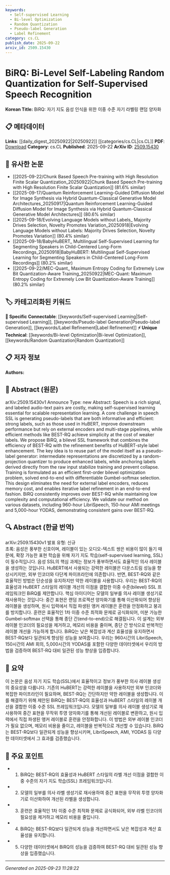 ```yaml
---
keywords:
  - Self-supervised Learning
  - Bi-level Optimization
  - Random Quantization
  - Pseudo-label Generation
  - Label Refinement
category: cs.CL
publish_date: 2025-09-22
arxiv_id: 2509.15430
---
```


<!-- KEYWORD_LINKING_METADATA:
{
  "processed_timestamp": "2025-09-23T11:28:22.493711",
  "vocabulary_version": "1.0",
  "selected_keywords": [
    "Self-supervised Learning",
    "Bi-level Optimization",
    "Random Quantization",
    "Pseudo-label Generation",
    "Label Refinement"
  ],
  "rejected_keywords": [],
  "similarity_scores": {
    "Self-supervised Learning": 0.85,
    "Bi-level Optimization": 0.78,
    "Random Quantization": 0.72,
    "Pseudo-label Generation": 0.8,
    "Label Refinement": 0.77
  },
  "extraction_method": "AI_prompt_based",
  "budget_applied": true,
  "candidates_json": {
    "candidates": [
      {
        "surface": "Self-supervised learning",
        "canonical": "Self-supervised Learning",
        "aliases": [
          "SSL"
        ],
        "category": "specific_connectable",
        "rationale": "Central to the paper's methodology, linking it to broader discussions on self-supervised approaches.",
        "novelty_score": 0.45,
        "connectivity_score": 0.9,
        "specificity_score": 0.7,
        "link_intent_score": 0.85
      },
      {
        "surface": "Bi-level optimization",
        "canonical": "Bi-level Optimization",
        "aliases": [
          "Bilevel optimization"
        ],
        "category": "unique_technical",
        "rationale": "A unique methodological approach in the paper, offering a distinct link to optimization techniques.",
        "novelty_score": 0.75,
        "connectivity_score": 0.65,
        "specificity_score": 0.8,
        "link_intent_score": 0.78
      },
      {
        "surface": "Random quantization",
        "canonical": "Random Quantization",
        "aliases": [
          "Random-projection quantizer"
        ],
        "category": "unique_technical",
        "rationale": "A specific technique used in the paper, relevant for discussions on quantization methods.",
        "novelty_score": 0.7,
        "connectivity_score": 0.6,
        "specificity_score": 0.75,
        "link_intent_score": 0.72
      },
      {
        "surface": "Pseudo-label generation",
        "canonical": "Pseudo-label Generation",
        "aliases": [
          "Pseudo-labeling"
        ],
        "category": "specific_connectable",
        "rationale": "Key to the paper's approach, connecting to broader themes in label generation strategies.",
        "novelty_score": 0.55,
        "connectivity_score": 0.75,
        "specificity_score": 0.68,
        "link_intent_score": 0.8
      },
      {
        "surface": "Label refinement",
        "canonical": "Label Refinement",
        "aliases": [
          "Label enhancement"
        ],
        "category": "specific_connectable",
        "rationale": "Important for understanding iterative improvement in labeling, linking to similar refinement processes.",
        "novelty_score": 0.5,
        "connectivity_score": 0.7,
        "specificity_score": 0.65,
        "link_intent_score": 0.77
      }
    ],
    "ban_list_suggestions": [
      "method",
      "performance",
      "experiment"
    ]
  },
  "decisions": [
    {
      "candidate_surface": "Self-supervised learning",
      "resolved_canonical": "Self-supervised Learning",
      "decision": "linked",
      "scores": {
        "novelty": 0.45,
        "connectivity": 0.9,
        "specificity": 0.7,
        "link_intent": 0.85
      }
    },
    {
      "candidate_surface": "Bi-level optimization",
      "resolved_canonical": "Bi-level Optimization",
      "decision": "linked",
      "scores": {
        "novelty": 0.75,
        "connectivity": 0.65,
        "specificity": 0.8,
        "link_intent": 0.78
      }
    },
    {
      "candidate_surface": "Random quantization",
      "resolved_canonical": "Random Quantization",
      "decision": "linked",
      "scores": {
        "novelty": 0.7,
        "connectivity": 0.6,
        "specificity": 0.75,
        "link_intent": 0.72
      }
    },
    {
      "candidate_surface": "Pseudo-label generation",
      "resolved_canonical": "Pseudo-label Generation",
      "decision": "linked",
      "scores": {
        "novelty": 0.55,
        "connectivity": 0.75,
        "specificity": 0.68,
        "link_intent": 0.8
      }
    },
    {
      "candidate_surface": "Label refinement",
      "resolved_canonical": "Label Refinement",
      "decision": "linked",
      "scores": {
        "novelty": 0.5,
        "connectivity": 0.7,
        "specificity": 0.65,
        "link_intent": 0.77
      }
    }
  ]
}
-->

# BiRQ: Bi-Level Self-Labeling Random Quantization for Self-Supervised Speech Recognition

**Korean Title:** BiRQ: 자기 지도 음성 인식을 위한 이중 수준 자기 라벨링 랜덤 양자화

## 📋 메타데이터

**Links**: [[daily_digest_20250922|20250922]] [[categories/cs.CL|cs.CL]]
**PDF**: [Download](https://arxiv.org/pdf/2509.15430.pdf)
**Category**: cs.CL
**Published**: 2025-09-22
**ArXiv ID**: [2509.15430](https://arxiv.org/abs/2509.15430)

## 🔗 유사한 논문
- [[2025-09-22/Chunk Based Speech Pre-training with High Resolution Finite Scalar Quantization_20250922|Chunk Based Speech Pre-training with High Resolution Finite Scalar Quantization]] (81.6% similar)
- [[2025-09-17/Quantum Reinforcement Learning-Guided Diffusion Model for Image Synthesis via Hybrid Quantum-Classical Generative Model Architectures_20250917|Quantum Reinforcement Learning-Guided Diffusion Model for Image Synthesis via Hybrid Quantum-Classical Generative Model Architectures]] (80.6% similar)
- [[2025-09-18/Evolving Language Models without Labels_ Majority Drives Selection, Novelty Promotes Variation_20250918|Evolving Language Models without Labels: Majority Drives Selection, Novelty Promotes Variation]] (80.4% similar)
- [[2025-09-18/BabyHuBERT_ Multilingual Self-Supervised Learning for Segmenting Speakers in Child-Centered Long-Form Recordings_20250918|BabyHuBERT: Multilingual Self-Supervised Learning for Segmenting Speakers in Child-Centered Long-Form Recordings]] (80.2% similar)
- [[2025-09-22/MEC-Quant_ Maximum Entropy Coding for Extremely Low Bit Quantization-Aware Training_20250922|MEC-Quant: Maximum Entropy Coding for Extremely Low Bit Quantization-Aware Training]] (80.2% similar)

## 🏷️ 카테고리화된 키워드
**🔗 Specific Connectable**: [[keywords/Self-supervised Learning|Self-supervised Learning]], [[keywords/Pseudo-label Generation|Pseudo-label Generation]], [[keywords/Label Refinement|Label Refinement]]
**⚡ Unique Technical**: [[keywords/Bi-level Optimization|Bi-level Optimization]], [[keywords/Random Quantization|Random Quantization]]

## 📋 저자 정보

**Authors:** 

## 📄 Abstract (원문)

arXiv:2509.15430v1 Announce Type: new 
Abstract: Speech is a rich signal, and labeled audio-text pairs are costly, making self-supervised learning essential for scalable representation learning. A core challenge in speech SSL is generating pseudo-labels that are both informative and efficient: strong labels, such as those used in HuBERT, improve downstream performance but rely on external encoders and multi-stage pipelines, while efficient methods like BEST-RQ achieve simplicity at the cost of weaker labels. We propose BiRQ, a bilevel SSL framework that combines the efficiency of BEST-RQ with the refinement benefits of HuBERT-style label enhancement. The key idea is to reuse part of the model itself as a pseudo-label generator: intermediate representations are discretized by a random-projection quantizer to produce enhanced labels, while anchoring labels derived directly from the raw input stabilize training and prevent collapse. Training is formulated as an efficient first-order bilevel optimization problem, solved end-to-end with differentiable Gumbel-softmax selection. This design eliminates the need for external label encoders, reduces memory cost, and enables iterative label refinement in an end-to-end fashion. BiRQ consistently improves over BEST-RQ while maintaining low complexity and computational efficiency. We validate our method on various datasets, including 960-hour LibriSpeech, 150-hour AMI meetings and 5,000-hour YODAS, demonstrating consistent gains over BEST-RQ.

## 🔍 Abstract (한글 번역)

arXiv:2509.15430v1 발표 유형: 신규  
초록: 음성은 풍부한 신호이며, 레이블이 있는 오디오-텍스트 쌍은 비용이 많이 들기 때문에, 확장 가능한 표현 학습을 위해 자기 지도 학습(self-supervised learning, SSL)이 필수적입니다. 음성 SSL의 핵심 과제는 정보가 풍부하면서도 효율적인 의사 레이블을 생성하는 것입니다. HuBERT에서 사용되는 강력한 레이블은 다운스트림 성능을 향상시키지만, 외부 인코더와 다단계 파이프라인에 의존합니다. 반면, BEST-RQ와 같은 효율적인 방법은 단순성을 유지하지만 약한 레이블을 사용합니다. 우리는 BEST-RQ의 효율성과 HuBERT 스타일의 레이블 개선의 이점을 결합한 이중 수준(bilevel) SSL 프레임워크인 BiRQ를 제안합니다. 핵심 아이디어는 모델의 일부를 의사 레이블 생성기로 재사용하는 것입니다: 중간 표현은 랜덤 프로젝션 양자화기를 통해 이산화되어 향상된 레이블을 생성하며, 원시 입력에서 직접 파생된 앵커 레이블은 훈련을 안정화하고 붕괴를 방지합니다. 훈련은 효율적인 1차 이중 수준 최적화 문제로 공식화되어, 미분 가능한 Gumbel-softmax 선택을 통해 종단 간(end-to-end)으로 해결됩니다. 이 설계는 외부 레이블 인코더의 필요성을 제거하고, 메모리 비용을 줄이며, 종단 간 방식으로 반복적인 레이블 개선을 가능하게 합니다. BiRQ는 낮은 복잡성과 계산 효율성을 유지하면서 BEST-RQ보다 일관되게 향상된 성능을 보여줍니다. 우리는 960시간의 LibriSpeech, 150시간의 AMI 회의, 5,000시간의 YODAS를 포함한 다양한 데이터셋에서 우리의 방법을 검증하여 BEST-RQ 대비 일관된 성능 향상을 입증합니다.

## 📝 요약

이 논문은 음성 자기 지도 학습(SSL)에서 효율적이고 정보가 풍부한 의사 레이블 생성의 중요성을 다룹니다. 기존의 HuBERT는 강력한 레이블을 사용하지만 외부 인코더와 복잡한 파이프라인이 필요하며, BEST-RQ는 간단하지만 약한 레이블을 생성합니다. 이를 해결하기 위해 제안된 BiRQ는 BEST-RQ의 효율성과 HuBERT 스타일의 레이블 개선을 결합한 이중 수준 SSL 프레임워크입니다. 모델의 일부를 의사 레이블 생성기로 재사용하여 중간 표현을 무작위 투영 양자화기를 통해 개선된 레이블로 변환하고, 원시 입력에서 직접 파생된 앵커 레이블로 훈련을 안정화합니다. 이 방법은 외부 레이블 인코더가 필요 없으며, 메모리 비용을 줄이고, 레이블을 반복적으로 개선할 수 있습니다. BiRQ는 BEST-RQ보다 일관되게 성능을 향상시키며, LibriSpeech, AMI, YODAS 등 다양한 데이터셋에서 그 효과를 검증했습니다.

## 🎯 주요 포인트

- 1. BiRQ는 BEST-RQ의 효율성과 HuBERT 스타일의 라벨 개선 이점을 결합한 이중 수준의 자기 지도 학습(SSL) 프레임워크입니다.
- 2. 모델의 일부를 의사 라벨 생성기로 재사용하여 중간 표현을 무작위 투영 양자화기로 이산화하여 개선된 라벨을 생성합니다.
- 3. 훈련은 효율적인 1차 이중 수준 최적화 문제로 공식화되어, 외부 라벨 인코더의 필요성을 제거하고 메모리 비용을 줄입니다.
- 4. BiRQ는 BEST-RQ보다 일관되게 성능을 개선하면서도 낮은 복잡성과 계산 효율성을 유지합니다.
- 5. 다양한 데이터셋에서 BiRQ의 성능을 검증하여 BEST-RQ 대비 일관된 성능 향상을 입증했습니다.


---

*Generated on 2025-09-23 11:28:22*
